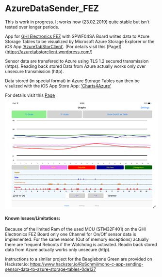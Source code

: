 # AzureDataSender_FEZ
This is work in progress. It works now (23.02.2019) quite stable but isn't tested over longer periods.

App for [GHI Electronics FEZ](https://ghielectronics.com/products/fez) with SPWF04SA Board writes data to Azure Storage Tables to be visualized by Microsoft Azure Storage Explorer or the iOS App ['AzureTabStorClient'](https://itunes.apple.com/us/app/azuretabstorclient/id1399683806). (For details visit this [Page])(https://azuretabstorclient.wordpress.com/)

Sensor data are transfered to Azure using TLS 1.2 secured transmission (https). Reading back stored Data from Azure actually works only over unsecure transmission (http).

Data stored (in special format) in Azure Storage Tables can then be visulized with the iOS App Store App: ['Charts4Azure'](https://itunes.apple.com/us/app/charts4azure/id1442910354?mt=8)

For details visit this [Page](https://azureiotcharts.home.blog/)

![gallery](Charts4AzureGitHub.png)

#### Known Issues/Limitations:

Because of the limited Ram of the used MCU (STM32F401) on the GHI Electronics FEZ Board only one Channel for On/Off sensor data is implemented. For the same reason (Out of memory exceptions) actually there are frequent Reboots if the Watchdog is activated.
Readin back stored data from Azure actually works only unsecure (http).


Instructions to a similar project for the Beaglebone Green are provided on Hackster.io:
https://www.hackster.io/RoSchmi/mono-c-app-sending-sensor-data-to-azure-storage-tables-0de137
